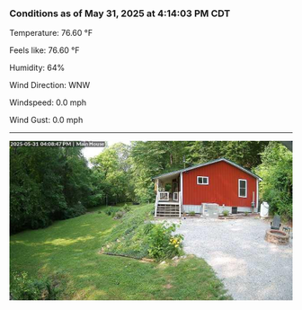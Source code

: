 ### Conditions as of May 31, 2025 at 4:14:03 PM CDT 

Temperature: 76.60 &deg;F

Feels like: 76.60 &deg;F

Humidity: 64%

Wind Direction: WNW

Windspeed: 0.0 mph

Wind Gust: 0.0 mph

---

<img src="./images/latest.jpeg"/>


